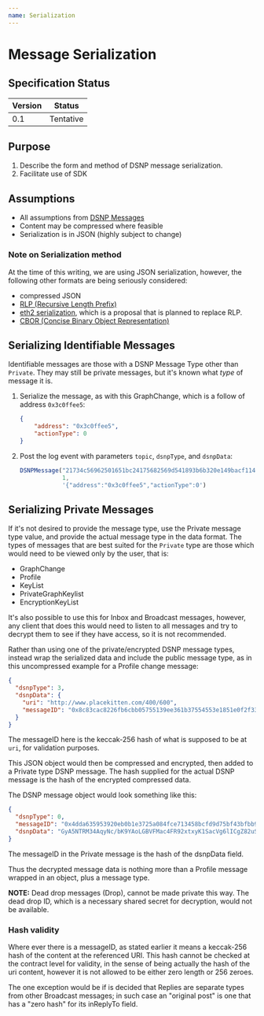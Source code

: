 ```yaml
---
name: Serialization
---
```


# Message Serialization

## Specification Status

| Version | Status |
---------- | ---------
| 0.1     | Tentative |

## Purpose
1. Describe the form and method of DSNP message serialization.
1. Facilitate use of SDK

## Assumptions
* All assumptions from [DSNP Messages](/DSNP/DSNP-Messages)
* Content may be compressed where feasible
* Serialization is in JSON (highly subject to change)

### Note on Serialization method
At the time of this writing, we are using JSON serialization, however, the following other formats are being seriously considered:

* compressed JSON
* [RLP (Recursive Length Prefix)](https://eth.wiki/en/fundamentals/rlp)
* [eth2 serialization](https://ethresear.ch/t/blob-serialisation/1705), which is a proposal that is planned to replace RLP.
* [CBOR (Concise Binary Object Representation)](https://en.wikipedia.org/wiki/CBOR)

## Serializing Identifiable Messages
Identifiable messages are those with a DSNP Message Type other than `Private`.  They may still be private messages, but it's known what _type_ of message it is.

1. Serialize the message, as with this GraphChange, which is a follow of address `0x3c0ffee5`:
    ```json
    {
        "address": "0x3c0ffee5",
        "actionType": 0
    }
    ```
1. Post the log event with parameters `topic`, `dsnpType`, and `dsnpData`:
    ```javascript
    DSNPMessage("21734c56962501651bc24175682569d541893b6b320e149bacf1141de937dad7",
                1,
                '{"address":"0x3c0ffee5","actionType":0')
    ```


## Serializing Private Messages
If it's not desired to provide the message type, use the Private message type value, and provide the actual message type in the data format. The types of messages that are best suited for the `Private` type are those which would need to be viewed only by the user, that is:

   * GraphChange
   * Profile
   * KeyList
   * PrivateGraphKeylist
   * EncryptionKeyList

It's also possible to use this for Inbox and Broadcast messages, however, any client that does this would need to listen to all messages and try to decrypt them to see if they have access, so it is not recommended.

Rather than using one of the private/encrypted DSNP message types, instead wrap the serialized data and include the public message type, as in this uncompressed example for a Profile change message:

```json
{
  "dsnpType": 3,
  "dsnpData": {
    "uri": "http://www.placekitten.com/400/600",
    "messageID": "0x8c83cac8226fb6cbb05755139ee361b37554553e1851e0f2f3327ee97e26219f"
  }
}
```

The messageID here is the keccak-256 hash of what is supposed to be at `uri`, for validation purposes.

This JSON object would then be compressed and encrypted, then added to a Private type DSNP message. The hash supplied for the actual DSNP message is the hash of the encrypted compressed data.

The DSNP message object would look something like this:
```json
{
  "dsnpType": 0,
  "messageID": "0x4dda635953920eb0b1e3725a084fce713458bcfd9d75bf43bfbb96443680628c",
  "dsnpData": "GyA5NTRM34AqyNc/bK9YAoLGBVFMac4FR92xtxyK1SacVg6lICgZ82uSXAYcHHrkfDN+douVwQDVtAkbABHg0g=="
}
```

The messageID in the Private message is the hash of the dsnpData field.

Thus the decrypted message data is nothing more than a Profile message wrapped in an object, plus a message type.

**NOTE:** Dead drop messages (Drop), cannot be made private this way. The dead drop ID, which is a necessary shared secret for decryption, would not be available.

### Hash validity
Where ever there is a messageID, as stated earlier it means a keccak-256 hash of the content at the referenced URI. This hash cannot be checked at the contract level for validity, in the sense of being actually the hash of the uri content, however it is not allowed to be either zero length or 256 zeroes.

The one exception would be if is decided that Replies are separate types from other Broadcast messages; in such case an "original post" is one that has a "zero hash" for its inReplyTo field.
